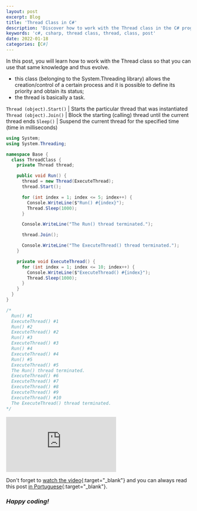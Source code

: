 ```yaml
---
layout: post
excerpt: Blog
title: 'Thread Class in C#'
description: 'Discover how to work with the Thread class in the C# programming language. Get answers to your questions with the theory and examples presented.'
keywords: 'c#, csharp, thread class, thread, class, post'
date: 2022-01-18
categories: [C#]
---
```


In this post, you will learn how to work with the Thread class so that you can use that same knowledge and thus evolve.

- this class (belonging to the System.Threading library) allows the creation/control of a certain process and it is possible to define its priority and obtain its status;
- the thread is basically a task.

`Thread (object).Start()` | Starts the particular thread that was instantiated
`Thread (object).Join()` | Block the starting (calling) thread until the current thread ends
`Sleep()` | Suspend the current thread for the specified time (time in milliseconds)

```csharp
using System;
using System.Threading;

namespace Base {
  class ThreadClass {
    private Thread thread;

    public void Run() {
      thread = new Thread(ExecuteThread);
      thread.Start();

      for (int index = 1; index <= 5; index++) {
        Console.WriteLine($"Run() #{index}");
        Thread.Sleep(1000);
      }

      Console.WriteLine("The Run() thread terminated.");

      thread.Join();

      Console.WriteLine("The ExecuteThread() thread terminated.");
    }

    private void ExecuteThread() {
      for (int index = 1; index <= 10; index++) {
        Console.WriteLine($"ExecuteThread() #{index}");
        Thread.Sleep(1000);
      }
    }
  }
}

/*
  Run() #1
  ExecuteThread() #1
  Run() #2
  ExecuteThread() #2
  Run() #3
  ExecuteThread() #3
  Run() #4
  ExecuteThread() #4
  Run() #5
  ExecuteThread() #5
  The Run() thread terminated.
  ExecuteThread() #6
  ExecuteThread() #7
  ExecuteThread() #8
  ExecuteThread() #9
  ExecuteThread() #10
  The ExecuteThread() thread terminated.
*/
```

<div class="video-container">
  <iframe src="https://www.youtube.com/embed/N1ZSoxB80B0" frameborder="0" allowfullscreen></iframe>
</div>

Don't forget to [watch the video](https://youtu.be/N1ZSoxB80B0){:target="\_blank"} and you can always read this post [in Portuguese](https://caffeinealgorithm.com/blog/classe-thread-em-csharp/){:target="\_blank"}.

### _Happy coding!_

